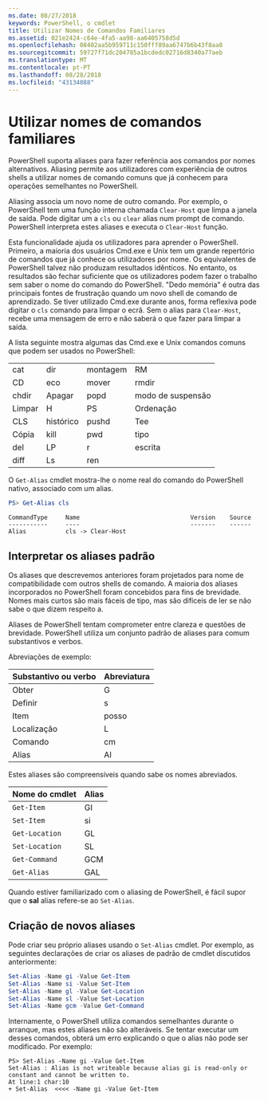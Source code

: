 ```yaml
---
ms.date: 08/27/2018
keywords: PowerShell, o cmdlet
title: Utilizar Nomes de Comandos Familiares
ms.assetid: 021e2424-c64e-4fa5-aa98-aa6405758d5d
ms.openlocfilehash: 08402aa5b959711c150fff89aa6747b6b43f8aa8
ms.sourcegitcommit: 59727f71dc204785a1bcdedc02716d8340a77aeb
ms.translationtype: MT
ms.contentlocale: pt-PT
ms.lasthandoff: 08/28/2018
ms.locfileid: "43134088"
---
```

# <a name="using-familiar-command-names"></a>Utilizar nomes de comandos familiares

PowerShell suporta aliases para fazer referência aos comandos por nomes alternativos. Aliasing permite aos utilizadores com experiência de outros shells a utilizar nomes de comando comuns que já conhecem para operações semelhantes no PowerShell.

Aliasing associa um novo nome de outro comando. Por exemplo, o PowerShell tem uma função interna chamada `Clear-Host` que limpa a janela de saída. Pode digitar um a `cls` ou `clear` alias num prompt de comando. PowerShell interpreta estes aliases e executa o `Clear-Host` função.

Esta funcionalidade ajuda os utilizadores para aprender o PowerShell. Primeiro, a maioria dos usuários Cmd.exe e Unix tem um grande repertório de comandos que já conhece os utilizadores por nome. Os equivalentes de PowerShell talvez não produzam resultados idênticos. No entanto, os resultados são fechar suficiente que os utilizadores podem fazer o trabalho sem saber o nome do comando do PowerShell. "Dedo memória" é outra das principais fontes de frustração quando um novo shell de comando de aprendizado. Se tiver utilizado Cmd.exe durante anos, forma reflexiva pode digitar o `cls` comando para limpar o ecrã. Sem o alias para `Clear-Host`, recebe uma mensagem de erro e não saberá o que fazer para limpar a saída.

A lista seguinte mostra algumas das Cmd.exe e Unix comandos comuns que podem ser usados no PowerShell:

|||||
|-|-|-|-|
|cat|dir|montagem|RM|
|CD|eco|mover|rmdir|
|chdir|Apagar|popd|modo de suspensão|
|Limpar|H|PS|Ordenação|
|CLS|histórico|pushd|Tee|
|Cópia|kill|pwd|tipo|
|del|LP|r|escrita|
|diff|Ls|ren||

O `Get-Alias` cmdlet mostra-lhe o nome real do comando do PowerShell nativo, associado com um alias.

```powershell
PS> Get-Alias cls
```

```Output
CommandType     Name                               Version    Source
-----------     ----                               -------    ------
Alias           cls -> Clear-Host
```

## <a name="interpreting-standard-aliases"></a>Interpretar os aliases padrão

Os aliases que descrevemos anteriores foram projetados para nome de compatibilidade com outros shells de comando.
A maioria dos aliases incorporados no PowerShell foram concebidos para fins de brevidade. Nomes mais curtos são mais fáceis de tipo, mas são difíceis de ler se não sabe o que dizem respeito a.

Aliases de PowerShell tentam comprometer entre clareza e questões de brevidade. PowerShell utiliza um conjunto padrão de aliases para comum substantivos e verbos.

Abreviações de exemplo:

| Substantivo ou verbo | Abreviatura |
|--------------|--------------|
| Obter          | G            |
| Definir          | s            |
| Item         | posso            |
| Localização     | L            |
| Comando      | cm           |
| Alias        | Al           |

Estes aliases são compreensíveis quando sabe os nomes abreviados.

| Nome do cmdlet    | Alias |
|----------------|-------|
| `Get-Item `    | GI    |
| `Set-Item`     | si    |
| `Get-Location` | GL    |
| `Set-Location` | SL    |
| `Get-Command`  | GCM   |
| `Get-Alias`    | GAL   |

Quando estiver familiarizado com o aliasing de PowerShell, é fácil supor que o **sal** alias refere-se ao `Set-Alias`.

## <a name="creating-new-aliases"></a>Criação de novos aliases

Pode criar seu próprio aliases usando o `Set-Alias` cmdlet. Por exemplo, as seguintes declarações de criar os aliases de padrão de cmdlet discutidos anteriormente:

```powershell
Set-Alias -Name gi -Value Get-Item
Set-Alias -Name si -Value Set-Item
Set-Alias -Name gl -Value Get-Location
Set-Alias -Name sl -Value Set-Location
Set-Alias -Name gcm -Value Get-Command
```

Internamente, o PowerShell utiliza comandos semelhantes durante o arranque, mas estes aliases não são alteráveis.
Se tentar executar um desses comandos, obterá um erro explicando o que o alias não pode ser modificado. Por exemplo:

```
PS> Set-Alias -Name gi -Value Get-Item
Set-Alias : Alias is not writeable because alias gi is read-only or constant and cannot be written to.
At line:1 char:10
+ Set-Alias  <<<< -Name gi -Value Get-Item
```